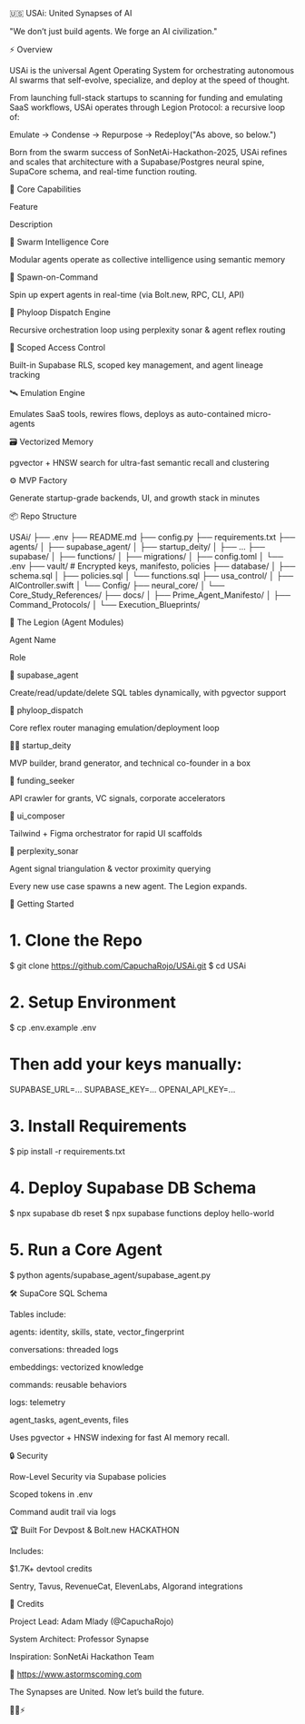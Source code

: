 🇺🇸 USAi: United Synapses of AI

"We don’t just build agents. We forge an AI civilization."

⚡ Overview

USAi is the universal Agent Operating System for orchestrating autonomous AI swarms that self-evolve, specialize, and deploy at the speed of thought.

From launching full-stack startups to scanning for funding and emulating SaaS workflows, USAi operates through Legion Protocol: a recursive loop of:

Emulate → Condense → Repurpose → Redeploy("As above, so below.")

Born from the swarm success of SonNetAi-Hackathon-2025, USAi refines and scales that architecture with a Supabase/Postgres neural spine, SupaCore schema, and real-time function routing.

🧠 Core Capabilities

Feature

Description

🧬 Swarm Intelligence Core

Modular agents operate as collective intelligence using semantic memory

🧞 Spawn-on-Command

Spin up expert agents in real-time (via Bolt.new, RPC, CLI, API)

🧠 Phyloop Dispatch Engine

Recursive orchestration loop using perplexity sonar & agent reflex routing

🔐 Scoped Access Control

Built-in Supabase RLS, scoped key management, and agent lineage tracking

🛰 Emulation Engine

Emulates SaaS tools, rewires flows, deploys as auto-contained micro-agents

🗃 Vectorized Memory

pgvector + HNSW search for ultra-fast semantic recall and clustering

⚙️ MVP Factory

Generate startup-grade backends, UI, and growth stack in minutes

📦 Repo Structure

USAi/
├── .env
├── README.md
├── config.py
├── requirements.txt
├── agents/
│   ├── supabase_agent/
│   ├── startup_deity/
│   ├── ...
├── supabase/
│   ├── functions/
│   ├── migrations/
│   ├── config.toml
│   └── .env
├── vault/                         # Encrypted keys, manifesto, policies
├── database/
│   ├── schema.sql
│   ├── policies.sql
│   └── functions.sql
├── usa_control/
│   ├── AIController.swift
│   └── Config/
├── neural_core/
│   └── Core_Study_References/
├── docs/
│   ├── Prime_Agent_Manifesto/
│   ├── Command_Protocols/
│   └── Execution_Blueprints/

🧩 The Legion (Agent Modules)

Agent Name

Role

🧠 supabase_agent

Create/read/update/delete SQL tables dynamically, with pgvector support

🧬 phyloop_dispatch

Core reflex router managing emulation/deployment loop

🧑‍💻 startup_deity

MVP builder, brand generator, and technical co-founder in a box

💸 funding_seeker

API crawler for grants, VC signals, corporate accelerators

🎨 ui_composer

Tailwind + Figma orchestrator for rapid UI scaffolds

📡 perplexity_sonar

Agent signal triangulation & vector proximity querying

Every new use case spawns a new agent. The Legion expands.

🚀 Getting Started

# 1. Clone the Repo
$ git clone https://github.com/CapuchaRojo/USAi.git
$ cd USAi

# 2. Setup Environment
$ cp .env.example .env
# Then add your keys manually:
SUPABASE_URL=...
SUPABASE_KEY=...
OPENAI_API_KEY=...

# 3. Install Requirements
$ pip install -r requirements.txt

# 4. Deploy Supabase DB Schema
$ npx supabase db reset
$ npx supabase functions deploy hello-world

# 5. Run a Core Agent
$ python agents/supabase_agent/supabase_agent.py

🛠 SupaCore SQL Schema

Tables include:

agents: identity, skills, state, vector_fingerprint

conversations: threaded logs

embeddings: vectorized knowledge

commands: reusable behaviors

logs: telemetry

agent_tasks, agent_events, files

Uses pgvector + HNSW indexing for fast AI memory recall.

🔒 Security

Row-Level Security via Supabase policies

Scoped tokens in .env

Command audit trail via logs

🏆 Built For Devpost & Bolt.new HACKATHON



Includes:

$1.7K+ devtool credits

Sentry, Tavus, RevenueCat, ElevenLabs, Algorand integrations

🤝 Credits

Project Lead: Adam Mlady (@CapuchaRojo)

System Architect: Professor Synapse

Inspiration: SonNetAi Hackathon Team

📡 https://www.astormscoming.com

The Synapses are United. Now let’s build the future.

🧠🧬⚡


